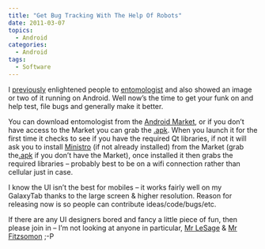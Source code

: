 ```yaml
---
title: "Get Bug Tracking With The Help Of Robots"
date: 2011-03-07
topics:
  - Android
categories:
  - Android
tags:
  - Software
---
```

I [previously][1] enlightened people to [entomologist][2] and also showed an image or two of it running on Android. Well now’s the time to get your funk on and help test, file bugs and generally make it better.

 [1]: /post/2011-03-04-bug-tracking-with-the-help-of-an-entomologist "Bug Tracking With The Help Of An Entomologist"
 [2]: http://entomologist.sourceforge.net/ "Open Source Cross Platform Bug Tracking Client"

You can download entomologist from the [Android Market][3], or if you don’t have access to the Market you can grab the [.apk][4]. When you launch it for the first time it checks to see if you have the required Qt libraries, if not it will ask you to install [Ministro][5] (if not already installed) from the Market (grab the[.apk][6] if you don’t have the Market), once installed it then grabs the required libraries – probably best to be on a wifi connection rather than cellular just in case.

 [3]: https://market.android.com/details?id=net.forcev.Entomologist&feature=search_result "Open source cross platform bug tracking client for Android"
 [4]: http://entomologist.git.sourceforge.net/git/gitweb.cgi?p=entomologist/entomologist;a=blob;f=android/bin/Entomologist-release.apk;h=7c867122839395ca5250760d51972cda9d19d942;hb=HEAD "Manually install entomologist"
 [5]: https://sourceforge.net/p/necessitas/ministro/home/ "Qt libraries for Android"
 [6]: http://sourceforge.net/projects/ministro.necessitas.p/files/Ministro-1.0.apk/download "Manually install Ministro"

I know the UI isn’t the best for mobiles – it works fairly well on my GalaxyTab thanks to the large screen & higher resolution. Reason for releasing now is so people can contribute ideas/code/bugs/etc.

If there are any UI designers bored and fancy a little piece of fun, then please join in – I’m not looking at anyone in particular, [Mr LeSage][8] & [Mr Fitzsomon][9] ;-P

 [8]: http://linuxart.com/log/ "LeSage's easel"
 [9]: http://andy.fitzsimon.com.au/ "Antipedean Artist in Prague"
